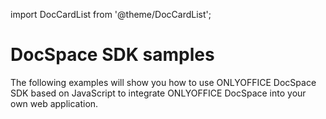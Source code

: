 import DocCardList from '@theme/DocCardList';

# DocSpace SDK samples

The following examples will show you how to use ONLYOFFICE DocSpace SDK based on JavaScript to integrate ONLYOFFICE DocSpace into your own web application.

<DocCardList />
